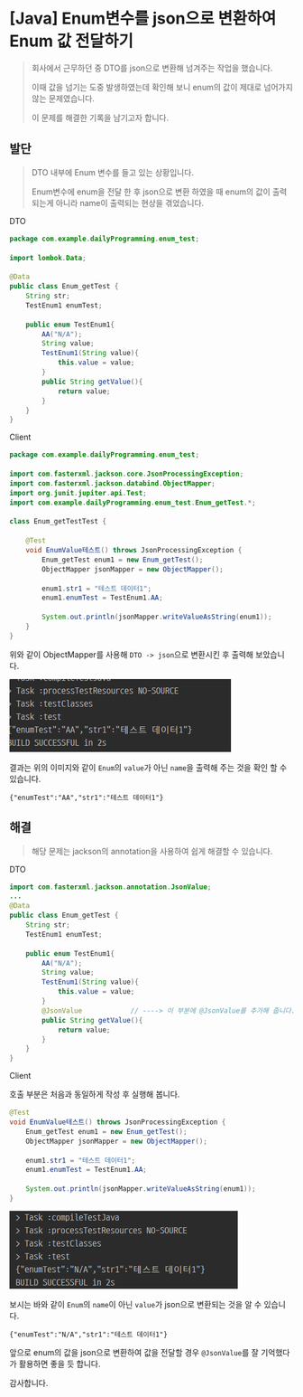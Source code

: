 # [Java] Enum변수를 json으로 변환하여 Enum 값 전달하기

> 회사에서 근무하던 중 DTO를 json으로 변환해 넘겨주는 작업을 했습니다.
>
> 이때 값을 넘기는 도중 발생하였는데 확인해 보니 enum의 값이 제대로 넘어가지 않는 문제였습니다.
>
> 이 문제를 해결한 기록을 남기고자 합니다.



## 발단

> DTO 내부에 Enum 변수를 들고 있는 상황입니다. 
>
> Enum변수에 enum을 전달 한 후 json으로 변환 하였을 때 enum의 값이 출력되는게 아니라 name이 출력되는 현상을 겪었습니다. 

DTO

```java
package com.example.dailyProgramming.enum_test;

import lombok.Data;

@Data
public class Enum_getTest {
    String str;
    TestEnum1 enumTest;

    public enum TestEnum1{
        AA("N/A");
        String value;
        TestEnum1(String value){
            this.value = value;
        }
        public String getValue(){
            return value;
        }
    }
}
```



Client

```java
package com.example.dailyProgramming.enum_test;

import com.fasterxml.jackson.core.JsonProcessingException;
import com.fasterxml.jackson.databind.ObjectMapper;
import org.junit.jupiter.api.Test;
import com.example.dailyProgramming.enum_test.Enum_getTest.*;

class Enum_getTestTest {

    @Test
    void EnumValue테스트() throws JsonProcessingException {
        Enum_getTest enum1 = new Enum_getTest();
        ObjectMapper jsonMapper = new ObjectMapper();

        enum1.str1 = "테스트 데이터1";
        enum1.enumTest = TestEnum1.AA;

        System.out.println(jsonMapper.writeValueAsString(enum1));
    }
}
```

위와 같이 ObjectMapper를 사용해 `DTO -> json`으로 변환시킨 후 출력해 보았습니다.

![image-20220630182837192](https://raw.githubusercontent.com/KrGil/TIL/main/CS/Language/Compiler/java/Enum_dto_json.assets/image-20220630182837192.png)

결과는 위의 이미지와 같이 `Enum`의 `value`가 아닌 `name`을 출력해 주는 것을 확인 할 수 있습니다.

`{"enumTest":"AA","str1":"테스트 데이터1"}`



## 해결

> 해당 문제는 jackson의 annotation을 사용하여 쉽게 해결할 수 있습니다.

DTO

```java
import com.fasterxml.jackson.annotation.JsonValue;
...
@Data
public class Enum_getTest {
    String str;
    TestEnum1 enumTest;

    public enum TestEnum1{
        AA("N/A");
        String value;
        TestEnum1(String value){
            this.value = value;
        }
        @JsonValue            // ----> 이 부분에 @JsonValue를 추가해 줍니다. 
        public String getValue(){
            return value;
        }
    }
}
```



Client

호출 부분은 처음과 동일하게 작성 후 실행해 봅니다.

```java
@Test
void EnumValue테스트() throws JsonProcessingException {
    Enum_getTest enum1 = new Enum_getTest();
    ObjectMapper jsonMapper = new ObjectMapper();

    enum1.str1 = "테스트 데이터1";
    enum1.enumTest = TestEnum1.AA;

    System.out.println(jsonMapper.writeValueAsString(enum1));
}
```

![image-20220630185018044](https://raw.githubusercontent.com/KrGil/TIL/main/CS/Language/Compiler/java/Enum_dto_json.assets/image-20220630185018044.png)

보시는 바와 같이 `Enum`의 `name`이 아닌 `value`가 json으로 변환되는 것을 알 수 있습니다.

`{"enumTest":"N/A","str1":"테스트 데이터1"}`



앞으로 enum의 값을 json으로 변환하여 값을 전달할 경우 `@JsonValue`를 잘 기억했다가 활용하면 좋을 듯 합니다.

감사합니다.